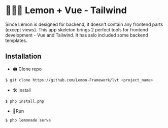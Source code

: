 # 🍋🖖💨 Lemon + Vue - Tailwind

Since Lemon is designed for backend, it doesn't contain any frontend parts (except views). This app skeleton brings 2 perfect tools for frontend development - Vue and Tailwind. It has aslo included some backend templates.

## Installation

- 🖨 Clone repo

```sh
$ git clone https://github.com/Lemon-Framework/lvt <project_name>
```

- 🛠 Install

```sh
$ php install.php
```

- 🏃Run


```sh
$ php lemonade serve
```

